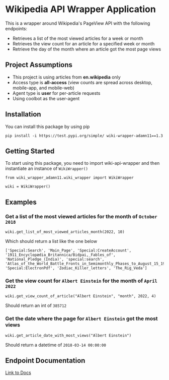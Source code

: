 # Wikipedia API Wrapper Application
This is a wrapper around Wikipedia's PageView API with the following endpoints:
- Retrieves a list of the most viewed articles for a week or month
- Retrieves the view count for an article for a specified week or month
- Retrieve the day of the month where an article got the most page views

## Project Assumptions
- This project is using articles from **en.wikipedia** only
- Access type is **all-access** (view counts are spread across desktop, mobile-app, and mobile-web)
- Agent type is **user** for per-article requests
- Using coolbot as the user-agent

## Installation
You can install this package by using pip

`pip install -i https://test.pypi.org/simple/ wiki-wrapper-adamn11==1.3`

## Getting Started
To start using this package, you need to import wiki-api-wrapper and then instantiate an instance of `WikiWrapper()`
```
from wiki_wrapper_adamn11.wiki_wrapper import WikiWrapper

wiki = WikiWrapper()
```

## Examples

### Get a list of the most viewed articles for the month of `October 2018`
```
wiki.get_list_of_most_viewed_articles_month(2022, 10)
```
Which should return a list like the one below
```
['Special:Search', 'Main_Page', 'Special:CreateAccount', '1911_Encyclopædia_Britannica/Bidpai,_Fables_of', 'National_Pledge_(India)', 'special:search', 'Atlas_of_the_World_Battle_Fronts_in_Semimonthly_Phases_to_August_15_1945', 'Special:ElectronPdf', 'Zodiac_Killer_letters', 'The_Rig_Veda']
```

### Get the view count for `Albert Einstein` for the month of `April 2022`
```
wiki.get_view_count_of_article("Albert Einstein", "month", 2022, 4)
```
Should return an int of `385712`

### Get the date where the page for `Albert Einstein` got the most views
```
wiki.get_article_date_with_most_views("Albert Einstein")
```

Should return a datetime of `2018-03-14 00:00:00`

## Endpoint Documentation
[Link to Docs](https://github.com/adamn11/wikipedia-api-wrapper/blob/main/docs/endpoints.md)


